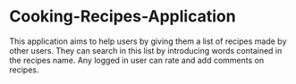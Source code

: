 # Cooking-Recipes-Application
This application aims to help users by giving them a list of recipes made by other users. They can search in this list by introducing words contained in the recipes name. Any logged in user can rate and add comments on recipes.
